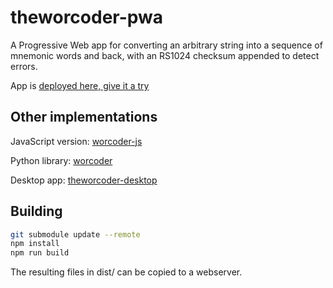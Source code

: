 # theworcoder-pwa

A Progressive Web app for converting an arbitrary string into a sequence of mnemonic words and back, with an RS1024 checksum appended to detect errors.

App is [deployed here, give it a try](https://cypherpunk.today/theworcoder/index.html)

## Other implementations

JavaScript version: [worcoder-js](https://github.com/jooray/worcoder-js)

Python library: [worcoder](https://github.com/jooray/worcoder)

Desktop app: [theworcoder-desktop](https://github.com/jooray/theworcoder-desktop)

## Building

```bash
git submodule update --remote
npm install
npm run build
```

The resulting files in dist/ can be copied to a webserver.
